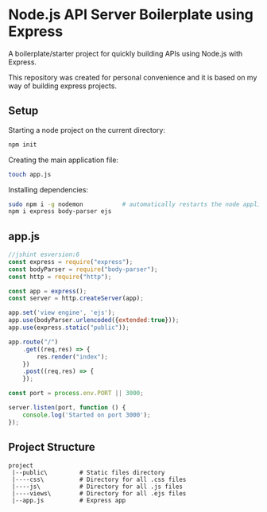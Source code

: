 # Node.js API Server Boilerplate using Express 
A boilerplate/starter project for quickly building APIs using Node.js with Express.

This repository was created for personal convenience and it is based on my way of building express projects.

## Setup
Starting a node project on the current directory:
```bash
npm init
```

Creating the main application file:
```bash
touch app.js
```

Installing dependencies: 
```bash
sudo npm i -g nodemon           # automatically restarts the node application when file changes are detected
npm i express body-parser ejs
```

## app.js
```javascript
//jshint esversion:6
const express = require("express");
const bodyParser = require("body-parser");
const http = require("http");

const app = express();
const server = http.createServer(app);

app.set('view engine', 'ejs');
app.use(bodyParser.urlencoded({extended:true}));
app.use(express.static("public"));

app.route("/")
    .get((req,res) => {
        res.render("index");
    })
    .post((req,res) => {
    });

const port = process.env.PORT || 3000;

server.listen(port, function () {
    console.log('Started on port 3000');
});
```

## Project Structure
```
project
 |--public\         # Static files directory
 |----css\          # Directory for all .css files
 |----js\           # Directory for all .js files
 |----views\        # Directory for all .ejs files
 |--app.js          # Express app
 ```
